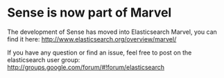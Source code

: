 
Sense is now part of Marvel
=====

The development of Sense has moved into Elasticsearch Marvel, you can find it here: http://www.elasticsearch.org/overview/marvel/

If you have any question or find an issue, feel free to post on the elasticsearch user group: http://groups.google.com/forum/#!forum/elasticsearch
